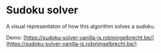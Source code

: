 # Sudoku solver

A visual representaton of how this algorithm solves a sudoku.

Demo: [https://sudoku-solver-vanilla-js.robiningelbrecht.be/](https://sudoku-solver-vanilla-js.robiningelbrecht.be/)
